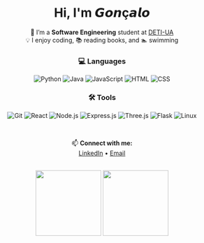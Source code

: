 <h1 align="center">Hi, I'm 𝙂𝙤𝙣ç𝙖𝙡𝙤 </h1>

<p align="center">
  🌱 I’m a <b>Software Engineering</b> student at 
  <a href="https://www.ua.pt/en/deti">DETI-UA</a> <br/>
  💡 I enjoy coding, 📚 reading books, and 🏊 swimming
</p>


<h3 align="center">💻 Languages</h3>
<p align="center">
  <img title="Python" src="https://skillicons.dev/icons?i=python" />
  <img title="Java" src="https://skillicons.dev/icons?i=java" />
  <img title="JavaScript" src="https://skillicons.dev/icons?i=javascript" />
  <img title="HTML" src="https://skillicons.dev/icons?i=html" />
  <img title="CSS" src="https://skillicons.dev/icons?i=css" />
</p>

<h3 align="center">🛠️ Tools</h3>
<p align="center">
  <img title="Git" src="https://skillicons.dev/icons?i=git" />
  <img title="React" src="https://skillicons.dev/icons?i=react" />
  <img title="Node.js" src="https://skillicons.dev/icons?i=nodejs" />
  <img title="Express.js" src="https://skillicons.dev/icons?i=express" />
  <img title="Three.js" src="https://skillicons.dev/icons?i=threejs" />
  <img title="Flask" src="https://skillicons.dev/icons?i=flask" />
  <img title="Linux" src="https://skillicons.dev/icons?i=linux" />
</p>

<br>

<p align="center">
  📫 <b>Connect with me:</b><br/>
  <a href="https://www.linkedin.com/in/goncalooliveirasilva">LinkedIn</a> • 
  <a href="mailto:goncaloliveirasilva@gmail.com">Email</a>
</p>

<br>

<div align="center">
  <img src="https://github-readme-activity-graph.vercel.app/graph?username=goncalooliveirasilva&theme=merko&radius=16&hide_border=true" height=150px/>
  <img src="https://github-readme-stats.vercel.app/api?username=goncalooliveirasilva&show_icons=true&count_private=true&theme=merko&hide_border=true" height=150px />
</div>

<!---
goncalooliveirasilva/goncalooliveirasilva is a ✨ special ✨ repository because its `README.md` (this file) appears on your GitHub profile.
You can click the Preview link to take a look at your changes.
--->
